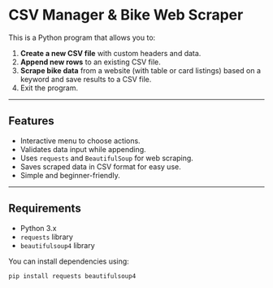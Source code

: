 # CSV Manager & Bike Web Scraper

This is a Python program that allows you to:

1. **Create a new CSV file** with custom headers and data.
2. **Append new rows** to an existing CSV file.
3. **Scrape bike data** from a website (with table or card listings) based on a keyword and save results to a CSV file.
4. Exit the program.

---

## Features

- Interactive menu to choose actions.
- Validates data input while appending.
- Uses `requests` and `BeautifulSoup` for web scraping.
- Saves scraped data in CSV format for easy use.
- Simple and beginner-friendly.

---

## Requirements

- Python 3.x
- `requests` library  
- `beautifulsoup4` library

You can install dependencies using:

```bash
pip install requests beautifulsoup4

